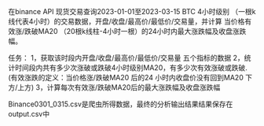 在binance API 现货交易查询2023-01-01至2023-03-15 BTC 4小时级别
（一根k线代表4小时）的交易数据，开盘/收盘/最高价/最低价/交易量，并计算
当价格有效涨/跌破MA20 （20根k线柱-4小时一根）的24小时内最大涨跌幅及收盘涨跌幅。

任务：
1，获取该时段内开盘/收盘/最高价/最低价/交易量 五个指标的数据
2，统计时间段内共有多少次涨破或跌破4小时级别MA20，有多少次有效涨破或跌破.(有效涨跌的定义：当价格涨/跌破MA20 后的24 小时内收盘价没有回到MA20 下方/上方)
3，计算每次有效涨/跌破MA20后的最大涨跌幅及收盘涨跌幅

Binance0301_0315.csv是爬虫所得数据，最终的分析输出结果结果保存在output.csv中